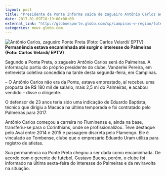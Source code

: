 ```yaml
---
layout: post
title: "Presidente da Ponte informa saída de zagueiro Antônio Carlos ao Palmeiras"
date: 2017-01-09T18:19:00+00:00
external_link: "http://globoesporte.globo.com/sp/campinas-e-regiao/futebol/noticia/2017/01/presidente-da-ponte-informa-saida-de-zagueiro-antonio-carlos-ao-palmeiras.html"
categories: news globo.com
---
```

 ![Antônio Carlos, zagueiro Ponte Preta (Foto: Carlos Velardi/ EPTV)](http://s2.glbimg.com/MLTqvR0-lI8ffUnW-xhUMArGIdM=/240x0:742x585/320x373/s.glbimg.com/es/ge/f/original/2016/07/05/antoniocarlos.jpg "Antônio Carlos, zagueiro Ponte Preta (Foto: Carlos Velardi/ EPTV)")**Permanência estava encaminhada até surgir o interesse do Palmeiras (Foto: Carlos Velardi/ EPTV)**

Segundo a Ponte Preta, o zagueiro Antônio Carlos será do Palmeiras. A informação partiu do próprio presidente do clube, Vanderlei Pereira, em entrevista coletiva concedida na tarde desta segunda-feira, em Campinas.

– O Antônio Carlos não era da Ponte, estava emprestado, aí recebeu uma proposta de R$ 180 mil de salário, mais 2,5 mi do Palmeiras, e acabou vendido – disse o dirigente.

O defensor de 23 anos teria sido uma indicação de Eduardo Baptista, técnico que dirigiu a Macaca na última temporada e foi contratado pelo Palmeiras para 2017.

Antônio Carlos começou a carreira no Fluminense e, ainda na base, transferiu-se para o Corinthians, onde se profissionalizou. Teve destaque pelo Avaí entre 2014 e 2015 e passagem discreta pelo Flamengo. Ele é vinculado ao Tombense, clube que o empresário Eduardo Uram utiliza para registro de atletas.

Sua permanência na Ponte Preta chegou a ser dada como encaminhada. De acordo com o gerente de futebol, Gustavo Bueno, porém, o clube foi informado na última sexta-feira do interesse do Palmeiras e da reviravolta na situação.


